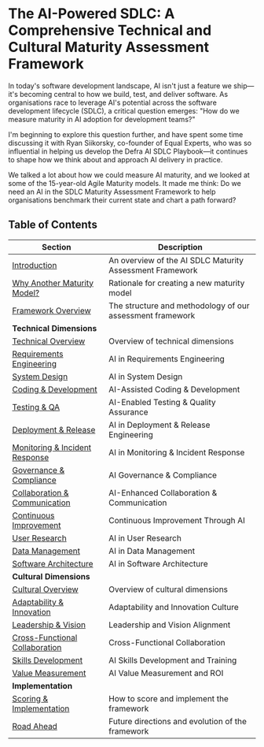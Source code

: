 # The AI-Powered SDLC: A Comprehensive Technical and Cultural Maturity Assessment Framework

In today's software development landscape, AI isn't just a feature we ship—it's becoming central to how we build, test, and deliver software. As organisations race to leverage AI's potential across the software development lifecycle (SDLC), a critical question emerges: "How do we measure maturity in AI adoption for development teams?"

I'm beginning to explore this question further, and have spent some time discussing it with Ryan Siikorsky, co-founder of Equal Experts, who was so influential in helping us develop the Defra AI SDLC Playbook—it continues to shape how we think about and approach AI delivery in practice.

We talked a lot about how we could measure AI maturity, and we looked at some of the 15-year-old Agile Maturity models. It made me think: Do we need an AI in the SDLC Maturity Assessment Framework to help organisations benchmark their current state and chart a path forward?

## Table of Contents

| Section | Description |
|---------|-------------|
| [Introduction](/introduction/main-page.md) | An overview of the AI SDLC Maturity Assessment Framework |
| [Why Another Maturity Model?](/introduction/why-another-maturity-model.md) | Rationale for creating a new maturity model |
| [Framework Overview](/introduction/ai-sdlc-maturity-assessment-framework.md) | The structure and methodology of our assessment framework |
| **Technical Dimensions** | |
| [Technical Overview](/technical-dimensions/overview.md) | Overview of technical dimensions |
| [Requirements Engineering](/technical-dimensions/requirements-engineering.md) | AI in Requirements Engineering |
| [System Design](/technical-dimensions/system-design.md) | AI in System Design |
| [Coding & Development](/technical-dimensions/coding-development.md) | AI-Assisted Coding & Development |
| [Testing & QA](/technical-dimensions/testing-quality-assurance.md) | AI-Enabled Testing & Quality Assurance |
| [Deployment & Release](/technical-dimensions/deployment-release-engineering.md) | AI in Deployment & Release Engineering |
| [Monitoring & Incident Response](/technical-dimensions/monitoring-incident-response.md) | AI in Monitoring & Incident Response |
| [Governance & Compliance](/technical-dimensions/governance-compliance.md) | AI Governance & Compliance |
| [Collaboration & Communication](/technical-dimensions/collaboration-communication.md) | AI-Enhanced Collaboration & Communication |
| [Continuous Improvement](/technical-dimensions/continuous-improvement.md) | Continuous Improvement Through AI |
| [User Research](/technical-dimensions/user-research.md) | AI in User Research |
| [Data Management](/technical-dimensions/data-management.md) | AI in Data Management |
| [Software Architecture](/technical-dimensions/software-architecture.md) | AI in Software Architecture |
| **Cultural Dimensions** | |
| [Cultural Overview](/cultural-dimensions/overview.md) | Overview of cultural dimensions |
| [Adaptability & Innovation](/cultural-dimensions/adaptability-innovation.md) | Adaptability and Innovation Culture |
| [Leadership & Vision](/cultural-dimensions/leadership-vision.md) | Leadership and Vision Alignment |
| [Cross-Functional Collaboration](/cultural-dimensions/cross-functional-collaboration.md) | Cross-Functional Collaboration |
| [Skills Development](/cultural-dimensions/skills-development.md) | AI Skills Development and Training |
| [Value Measurement](/cultural-dimensions/value-measurement.md) | AI Value Measurement and ROI |
| **Implementation** | |
| [Scoring & Implementation](/implementation/scoring-implementation.md) | How to score and implement the framework |
| [Road Ahead](/implementation/road-ahead.md) | Future directions and evolution of the framework |